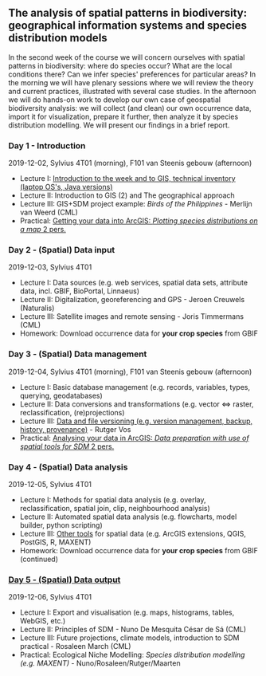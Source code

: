 The analysis of spatial patterns in biodiversity: geographical information systems and species distribution models
------------------------------------------------------------------------------------------------------------------
In the second week of the course we will concern ourselves with spatial patterns in biodiversity: where do species
occur? What are the local conditions there? Can we infer species' preferences for particular areas? In the morning
we will have plenary sessions where we will review the theory and current practices, illustrated with several case
studies. In the afternoon we will do hands-on work to develop our own case of geospatial biodiversity analysis: we
will collect (and clean) our own occurrence data, import it for visualization, prepare it further, then analyze it
by species distribution modelling. We will present our findings in a brief report.

### Day 1 - Introduction

2019-12-02, Sylvius 4T01 (morning), F101 van Steenis gebouw (afternoon)

- Lecture I: [Introduction to the week and to GIS, technical inventory (laptop OS's, Java versions)](w2d1/181203_Zelfde_Introduction_Week_L01_01_v2.pdf)
- Lecture II: Introduction to GIS (2) and The geographical approach
- Lecture III: GIS+SDM project example: _Birds of the Philippines_ - Merlijn van Weerd (CML)
- Practical: [Getting your data into ArcGIS: _Plotting species distributions on a map_ 2 pers.](https://surfdrive.surf.nl/files/index.php/s/XwoRrb8x0DEnqrD)

### Day 2 - (Spatial) Data input

2019-12-03, Sylvius 4T01

- Lecture I: Data sources (e.g. web services, spatial data sets, attribute data, incl. GBIF, BioPortal, Linnaeus)
- Lecture II: Digitalization, georeferencing and GPS - Jeroen Creuwels (Naturalis)
- Lecture III: Satellite images and remote sensing - Joris Timmermans (CML)
- Homework: Download occurrence data for **your crop species** from GBIF

### Day 3 - (Spatial) Data management

2019-12-04, Sylvius 4T01 (morning), F101 van Steenis gebouw (afternoon)

- Lecture I: Basic database management (e.g. records, variables, types, querying, geodatabases)
- Lecture II: Data conversions and transformations (e.g. vector <=> raster, reclassification, (re)projections)
- Lecture III: [Data and file versioning (e.g. version management, backup, history, provenance)](w2d3/lecture3.md) - Rutger Vos
- Practical: [Analysing your data in ArcGIS: _Data preparation with use of spatial tools for SDM_ 2 pers.](https://surfdrive.surf.nl/files/index.php/s/WOTpjzLoy5F5n7n)

### Day 4 - (Spatial) Data analysis

2019-12-05, Sylvius 4T01

- Lecture I: Methods for spatial data analysis (e.g. overlay, reclassification, spatial join, clip, neighbourhood analysis)
- Lecture II: Automated spatial data analysis (e.g. flowcharts, model builder, python scripting)
- Lecture III: [Other tools](w2d3/Workflow.md) for spatial data (e.g. ArcGIS extensions, QGIS, PostGIS, R, MAXENT) 
- Homework: Download occurrence data for **your crop species** from GBIF (continued)

### [Day 5 - (Spatial) Data output](w2d5)

2019-12-06, Sylvius 4T01

- Lecture I: Export and visualisation (e.g. maps, histograms, tables, WebGIS, etc.)
- Lecture II: Principles of SDM - Nuno De Mesquita César de Sá (CML)
- Lecture III: Future projections, climate models, introduction to SDM practical - Rosaleen March (CML)
- Practical: Ecological Niche Modelling: _Species distribution modelling (e.g. MAXENT)_ - Nuno/Rosaleen/Rutger/Maarten

